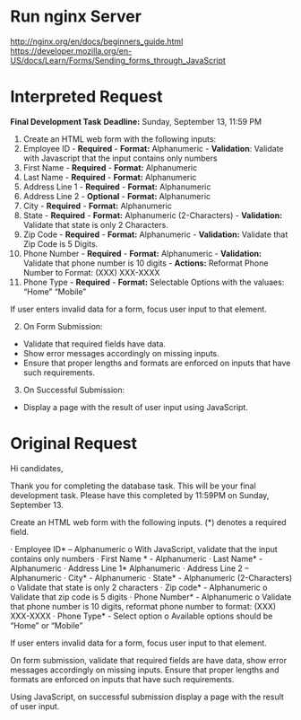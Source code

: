 # Run nginx Server
http://nginx.org/en/docs/beginners_guide.html
https://developer.mozilla.org/en-US/docs/Learn/Forms/Sending_forms_through_JavaScript


# Interpreted Request
**Final Development Task**
**Deadline:** Sunday, September 13, 11:59 PM

1. Create an HTML web form with the following inputs:
  1. Employee ID
    - **Required**
    - **Format:** Alphanumeric
    - **Validation**: Validate with Javascript that the input contains only
                       numbers
  2. First Name
    - **Required**
    - **Format:** Alphanumeric
  3. Last Name
    - **Required**
    - **Format:** Alphanumeric
  4. Address Line 1
    - **Required**
    - **Format:** Alphanumeric
  5. Address Line 2
    - **Optional**
    - **Format:** Alphanumeric
  6. City
    - **Required**
    - **Format:** Alphanumeric
  7. State
    - **Required**
    - **Format:** Alphanumeric (2-Characters)
    - **Validation:** Validate that state is only 2 Characters.
  8. Zip Code
    - **Required**
    - **Format:** Alphanumeric
    - **Validation:** Validate that Zip Code is 5 Digits.
  9. Phone Number
    - **Required**
    - **Format:** Alphanumeric
    - **Validation:** Validate that phone number is 10 digits
    - **Actions:** Reformat Phone Number to Format: (XXX) XXX-XXXX
  10. Phone Type
    - **Required**
    - **Format:** Selectable Options with the valuaes: “Home” “Mobile”

If user enters invalid data for a form, focus user input to that element.

2. On Form Submission:
  - Validate that required fields have data.
  - Show error messages accordingly on missing inputs.
  - Ensure that proper lengths and formats are enforced on inputs that have
    such requirements.

3. On Successful Submission:
  - Display a page with the result of user input using JavaScript.

# Original    Request
Hi candidates,

Thank you for completing the database task.  This will be your final
development task.  Please have this completed by 11:59PM on Sunday, 
September 13.

Create an HTML web form with the following inputs. 
(\*) denotes a required field.

  · Employee ID\* – Alphanumeric
      o With JavaScript, validate that the input contains only numbers
  · First Name \* - Alphanumeric
  · Last Name\* - Alphanumeric
  · Address Line 1\* Alphanumeric
  · Address Line 2 – Alphanumeric
  · City\* - Alphanumeric
  · State\* - Alphanumeric (2-Characters)
      o Validate that state is only 2 characters
  · Zip code\* - Alphanumeric
      o Validate that zip code is 5 digits
  · Phone Number\* - Alphanumeric
      o Validate that phone number is 10 digits, reformat phone number to format:
        (XXX) XXX-XXXX
  · Phone Type\* - Select option
      o Available options should be “Home” or “Mobile”

If user enters invalid data for a form, focus user input to that element.

On form submission, validate that required fields are have data, show error
messages accordingly on missing inputs. Ensure that proper lengths and formats
are enforced on inputs that have such requirements.

 

Using JavaScript, on successful submission display a page with the result of
user input.

